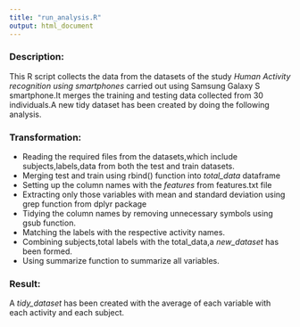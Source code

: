 ```yaml
---
title: "run_analysis.R"
output: html_document
---
```

### Description:
This R script collects the data from the datasets of the study *Human Activity recognition using smartphones* carried out using Samsung Galaxy S smartphone.It merges the training and testing data collected from 30 individuals.A new tidy dataset has been created by doing the following analysis.

### Transformation:
- Reading the required files from the datasets,which include subjects,labels,data from both the test and train datasets.
- Merging test and train  using rbind() function into *total_data* dataframe
- Setting up the column names with the *features* from features.txt file
- Extracting only those variables with mean and standard deviation using grep function from dplyr package
- Tidying the column names by removing unnecessary symbols using gsub function.
- Matching the labels with the respective activity names.
- Combining subjects,total labels with the total_data,a *new_dataset* has been formed.
- Using summarize function to summarize all variables.

### Result:
A *tidy_dataset* has been created with the average of each variable with each activity and each subject.






